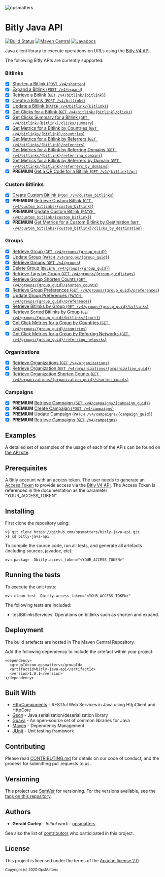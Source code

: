 ![opsmatters](https://i.imgur.com/VoLABc1.png)

# Bitly Java API 
[![Build Status](https://travis-ci.org/opsmatters/bitly-java-api.svg?branch=master)](https://travis-ci.org/opsmatters/bitly-java-api)
[![Maven Central](https://maven-badges.herokuapp.com/maven-central/com.opsmatters/bitly-java-api/badge.svg?style=blue)](https://maven-badges.herokuapp.com/maven-central/com.opsmatters/bitly-java-api)
[![Javadocs](http://javadoc.io/badge/com.opsmatters/bitly-java-api.svg)](http://javadoc.io/doc/com.opsmatters/bitly-java-api)

Java client library to execute operations on URLs using the [Bitly V4 API](https://dev.bitly.com/v4_documentation.html).

The following Bitly APIs are currently supported:

### Bitlinks

- [x] [Shorten a Bitlink (`POST /v4/shorten`)](https://dev.bitly.com/v4/#operation/createBitlink)
- [x] [Expand a Bitlink (`POST /v4/expand`)](https://dev.bitly.com/v4/#operation/expandBitlink)
- [x] [Retrieve a Bitlink (`GET /v4/bitlink/{bitlink}`)](https://dev.bitly.com/v4/#operation/getBitlink)
- [x] [Create a Bitlink (`POST /v4/bitlinks`)](https://dev.bitly.com/v4/#operation/createFullBitlink)
- [x] [Update a Bitlink (`PATCH /v4/bitlink/{bitlink}`)](https://dev.bitly.com/v4/#operation/updateBitlink)
- [x] [Get Clicks for a Bitlink (`GET /v4/bitlink/{bitlink}/clicks`)](https://dev.bitly.com/v4/#operation/getClicksForBitlink)
- [x] [Get Clicks Summary for a Bitlink (`GET /v4/bitlink/{bitlink}/clicks/summary`)](https://dev.bitly.com/v4/#operation/getClicksSummaryForBitlink)
- [x] [Get Metrics for a Bitlink by Countries (`GET /v4/bitlinks/{bitlink}/countries`)](https://dev.bitly.com/v4/#operation/getMetricsForBitlinkByCountries)
- [x] [Get Metrics for a Bitlink by Referrers (`GET /v4/bitlinks/{bitlink}/referrers`)](https://dev.bitly.com/v4/#operation/getMetricsForBitlinkByReferrers)
- [x] [Get Metrics for a Bitlink by Referring Domains (`GET /v4/bitlinks/{bitlink}/referring_domains`)](https://dev.bitly.com/v4/#operation/getMetricsForBitlinkByReferringDomains)
- [x] [Get Metrics for a Bitlink by Referrers by Domain (`GET /v4/bitlinks/{bitlink}/referrers_by_domains`)](https://dev.bitly.com/v4/#operation/getMetricsForBitlinkByReferrersByDomains)
- [x] **PREMIUM** [Get a QR Code for a Bitlink (`GET /v4/{bitlink}/qr`)](https://dev.bitly.com/v4/#operation/getBitlinkQRCode)

### Custom Bitlinks

- [x] [Create Custom Bitlink (`POST /v4/custom_bitlinks`)](https://dev.bitly.com/v4/#operation/addCustomBitlink)
- [x] **PREMIUM** [Retrieve Custom Bitlink (`GET /v4/custom_bitlinks/{custom_bitlink}`)](https://dev.bitly.com/v4/#operation/getCustomBitlink)
- [x] **PREMIUM** [Update Custom Bitlink (`PATCH /v4/custom_bitlink/{custom_bitlink}`)](https://dev.bitly.com/v4/#operation/updateCustomBitlink)
- [x] **PREMIUM** [Get Metrics for a Custom Bitlink by Destination (`GET /v4/custom_bitlinks/{custom_bitlink}/clicks_by_destination`)](https://dev.bitly.com/v4/#operation/getCustomBitlinkMetricsByDestination)

### Groups

- [x] [Retrieve Group (`GET /v4/groups/{group_guid}`)](https://dev.bitly.com/v4/#operation/getGroup)
- [x] [Update Group (`PATCH /v4/groups/{group_guid}`)](https://dev.bitly.com/v4/#operation/updateGroup)
- [x] [Retrieve Groups (`GET /v4/groups`)](https://dev.bitly.com/v4/#operation/getGroups)
- [x] [Delete Group (`DELETE /v4/groups/{group_guid}`)](https://dev.bitly.com/v4/#operation/deleteGroup)
- [x] [Retrieve Tags by Group (`GET /v4/groups/{group_guid}/tags`)](https://dev.bitly.com/v4/#operation/getGroupTags)
- [x] [Retrieve Group Shorten Counts (`GET /v4/groups/{group_guid}/shorten_counts`)](https://dev.bitly.com/v4/#operation/getGroupShortenCounts)
- [x] [Retrieve Group Preferences (`GET /v4/groups/{group_guid}/preferences`)](https://dev.bitly.com/v4/#operation/getGroupPreferences)
- [x] [Update Group Preferences (`PATCH /v4/groups/{group_guid}/preferences`)](https://dev.bitly.com/v4/#operation/updateGroupPreferences)
- [x] [Retrieve Bitlinks by Group (`GET /v4/groups/{group_guid}/bitlinks`)](https://dev.bitly.com/v4/#operation/getBitlinksByGroup)
- [x] [Retrieve Sorted Bitlinks by Group (`GET /v4/groups/{group_guid}/bitlinks/{sort}`)](https://dev.bitly.com/v4/#operation/getSortedBitlinks)
- [x] [Get Click Metrics for a Group by Countries (`GET /v4/groups/{group_guid}/countries`)](https://dev.bitly.com/v4/#operation/getGroupMetricsByCountries)
- [x] [Get Click Metrics for a Group by Referring Networks (`GET /v4/groups/{group_guid}/referring_networks`)](https://dev.bitly.com/v4/#operation/GetGroupMetricsByReferringNetworks)

### Organizations

- [x] [Retrieve Organizations (`GET /v4/organizations`)](https://dev.bitly.com/v4/#operation/getOrganizations)
- [x] [Retrieve Organization (`GET /v4/organizations/{organization_guid}`)](https://dev.bitly.com/v4/#operation/getOrganization)
- [x] [Retrieve Organization Shorten Counts (`GET /v4/organizations/{organization_guid}/shorten_counts`)](https://dev.bitly.com/v4/#operation/getOrganizationShortenCounts)

### Campaigns

- [x] **PREMIUM** [Retrieve Campaign (`GET /v4/campaigns/{campaign_guid}`)](https://dev.bitly.com/v4/#operation/getCampaign)
- [x] **PREMIUM** [Create Campaign (`POST /v4/campaigns`)](https://dev.bitly.com/v4/#operation/createCampaign)
- [x] **PREMIUM** [Update Campaign (`PATCH /v4/campaigns/{campaign_guid}`)](https://dev.bitly.com/v4/#operation/updateCampaign)
- [x] **PREMIUM** [Retrieve Campaigns (`GET /v4/campaigns`)](https://dev.bitly.com/v4/#operation/getCampaigns)

## Examples

A detailed set of examples of the usage of each of the APIs can be found on [the API site](src/main/java/com/opsmatters/bitly/api).

## Prerequisites

A Bitly account with an access token.
The user needs to generate an [Access Token](https://support.bitly.com/hc/en-us/articles/230647907-How-do-I-find-my-OAuth-access-token-) 
to provide access via the [Bitly V4 API](https://dev.bitly.com/v4_documentation.html).
The Access Token is referenced in the documentation as the parameter "YOUR_ACCESS_TOKEN".

## Installing

First clone the repository using:
```
>$ git clone https://github.com/opsmatters/bitly-java-api.git
>$ cd bitly-java-api
```

To compile the source code, run all tests, and generate all artefacts (including sources, javadoc, etc):
```
mvn package -Dbitly.access_token="<YOUR_ACCESS_TOKEN>"
```

## Running the tests

To execute the unit tests:
```
mvn clean test -Dbitly.access_token="<YOUR_ACCESS_TOKEN>"
```

The following tests are included:

* testBitlinksServices: Operations on bitlinks such as shorten and expand.

## Deployment

The build artefacts are hosted in The Maven Central Repository. 

Add the following dependency to include the artefact within your project:
```
<dependency>
  <groupId>com.opsmatters</groupId>
  <artifactId>bitly-java-api</artifactId>
  <version>1.0.1</version>
</dependency>
```

## Built With

* [HttpComponents](https://hc.apache.org/httpcomponents-client-ga/) - RESTful Web Services in Java using HttpClient and HttpCore
* [Gson](https://github.com/google/gson) - Java serialization/deserialization library
* [Guava](https://github.com/google/guava/wiki) - An open-source set of common libraries for Java
* [Maven](https://maven.apache.org/) - Dependency Management
* [JUnit](http://junit.org/) - Unit testing framework

## Contributing

Please read [CONTRIBUTING.md](https://www.contributor-covenant.org/version/1/4/code-of-conduct.html) for details on our code of conduct, and the process for submitting pull requests to us.

## Versioning

This project use [SemVer](http://semver.org/) for versioning. For the versions available, see the [tags on this repository](https://github.com/opsmatters/bitly-java-api/tags). 

## Authors

* **Gerald Curley** - *Initial work* - [opsmatters](https://github.com/opsmatters)

See also the list of [contributors](https://github.com/opsmatters/bitly-java-api/contributors) who participated in this project.

## License

This project is licensed under the terms of the [Apache license 2.0](https://www.apache.org/licenses/LICENSE-2.0.html).

<sub>Copyright (c) 2020 OpsMatters</sub>